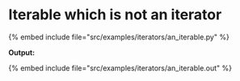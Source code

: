 # Iterable which is not an iterator

{% embed include file="src/examples/iterators/an_iterable.py" %}

**Output:**

{% embed include file="src/examples/iterators/an_iterable.out" %}

